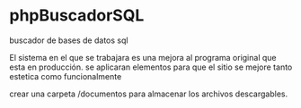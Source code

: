# phpBuscadorSQL
buscador de bases de datos sql

El sistema en el que se trabajara es una mejora al programa original que esta en producción. se aplicaran elementos para que el sitio se mejore tanto estetica como funcionalmente

crear una carpeta /documentos para almacenar los archivos descargables.

